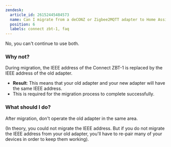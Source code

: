 ```yaml
---
zendesk:
  article_id: 26152445484573
  name: Can I migrate from a deCONZ or Zigbee2MQTT adapter to Home Assistant Connect ZBT-1 and keep using the old adapter?
  position: 6
  labels: connect zbt-1, faq
---
```


No, you can't continue to use both.

### Why not?

During migration, the IEEE address of the Connect&nbsp;ZBT-1 is replaced by the IEEE address of the old adapter.

- **Result**: This means that your old adapter and your new adapter will have the same IEEE address.
- This is required for the migration process to complete successfully.

### What should I do?

After migration, don't operate the old adapter in the same area.

(In theory, you could not migrate the IEEE address. But if you do not migrate the IEEE address from your old adapter, you'll have to re-pair many of your devices in order to keep them working).
